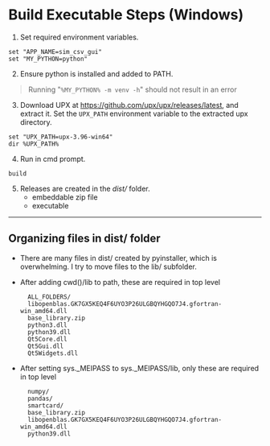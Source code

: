 # Build Executable Steps (Windows)

1. Set required environment variables.
```
set "APP_NAME=sim_csv_gui"
set "MY_PYTHON=python"
```


2. Ensure python is installed and added to PATH.
> Running "`%MY_PYTHON% -m venv -h`" should not result in an error


3. Download UPX at https://github.com/upx/upx/releases/latest, and extract it.  Set the `UPX_PATH` environment variable to the extracted upx directory.
```
set "UPX_PATH=upx-3.96-win64"
dir %UPX_PATH%
```

4. Run in cmd prompt.
```
build
```

5. Releases are created in the _dist/_ folder.
   * embeddable zip file
   * executable

---

## Organizing files in dist/ folder
* There are many files in dist/ created by pyinstaller, which is overwhelming. I try to move files to the lib/ subfolder.

* After adding cwd()/lib to path, these are required in top level

        ALL_FOLDERS/
        libopenblas.GK7GX5KEQ4F6UYO3P26ULGBQYHGQO7J4.gfortran-win_amd64.dll
        base_library.zip
        python3.dll
        python39.dll
        Qt5Core.dll
        Qt5Gui.dll
        Qt5Widgets.dll


* After setting sys._MEIPASS to sys._MEIPASS/lib, only these are required in top level

        numpy/
        pandas/
        smartcard/
        base_library.zip
        libopenblas.GK7GX5KEQ4F6UYO3P26ULGBQYHGQO7J4.gfortran-win_amd64.dll
        python39.dll